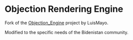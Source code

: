 # Objection Rendering Engine

Fork of the [Objection_Engine](https://github.com/LuisMayo/objection_engine) project by LuisMayo.

Modified to the specific needs of the Bidenistan community.
